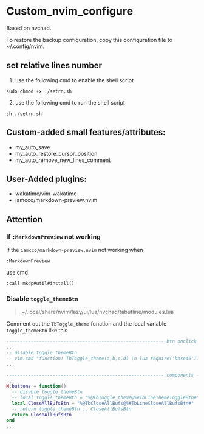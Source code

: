 # Custom_nvim_configure

Based on nvchad.

To restore the backup configuration, copy this configuration file to ~/.config/nvim.

## set relative lines number

1. use the following cmd to enable the shell script

``` shell
sudo chmod +x ./setrn.sh
```

2. use the following cmd to run the shell script

``` shell
sh ./setrn.sh
```

## Custom-added small features/attributes:

* my_auto_save
* my_auto_restore_cursor_position
* my_auto_remove_new_lines_comment

## User-Added plugins:

* wakatime/vim-wakatime
* iamcco/markdown-preview.nvim

## Attention

### If `:MarkdownPreview` not working

if the `iamcco/markdown-preview.nvim`  not working when 
``` vim
:MarkdownPreview
```
use cmd
``` vim
:call mkdp#util#install()
```

### Disable `toggle_themeBtn`

> ~/.local/share/nvim/lazy/ui/lua/nvchad/tabufline/modules.lua

Comment out the `TbToggle_theme` function and the local variable `toggle_themeBtn` like this

``` lua
---------------------------------------------------------- btn onclick functions -------------------------------------------------
...
-- disable toggle_themeBtn
-- vim.cmd "function! TbToggle_theme(a,b,c,d) \n lua require('base46').toggle_theme() \n endfunction"
...

---------------------------------------------------------- components ------------------------------------------------------------
...
M.buttons = function()
  -- disable toggle_themeBtn
  -- local toggle_themeBtn = "%@TbToggle_theme@%#TbLineThemeToggleBtn#" .. vim.g.toggle_theme_icon .. "%X"
  local CloseAllBufsBtn = "%@TbCloseAllBufs@%#TbLineCloseAllBufsBtn#" .. " 󰅖 " .. "%X"
  -- return toggle_themeBtn .. CloseAllBufsBtn
  return CloseAllBufsBtn
end
...
```
